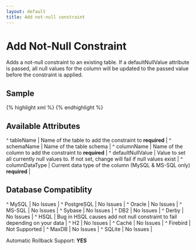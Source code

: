 ```yaml
---
layout: default
title: Add not-null constraint
---
```


# Add Not-Null Constraint #

Adds a not-null constraint to an existing table. If a defaultNullValue attribute is passed, all null values for the column will be updated to the passed value before the constraint is applied.

## Sample ##

{% highlight xml %}
<addNotNullConstraint
        tableName="employee"
        columnName="employer_id"
        defaultNullValue="1" />
{% endhighlight %}

## Available Attributes ##

^ tableName  | Name of the table to add the constraint to **required**  |
^ schemaName  | Name of the table schema  | 
^ columnName  | Name of the column to add the constraint to **required**  |
^ defaultNullValue  | Value to set all currently null values to. If not set, change will fail if null values exist  | 
^ columnDataType  | Current data type of the column (MySQL & MS-SQL only) **required** |


## Database Compatiblity ##

^ MySQL  | No Issues  | 
^ PostgreSQL  | No Issues  | 
^ Oracle  | No Issues  | 
^ MS-SQL  | No Issues  | 
^ Sybase  | No Issues  | 
^ DB2  | No Issues  | 
^ Derby  | No Issues  | 
^ HSQL  | Bug in HSQL causes add not null constraint to fail depending on your data  | 
^ H2  | No Issues  | 
^ Caché  | No Issues  | 
^ Firebird  | Not Supported  | 
^ MaxDB  | No Issues  | 
^ SQLite  | No Issues  |

Automatic Rollback Support: **YES**